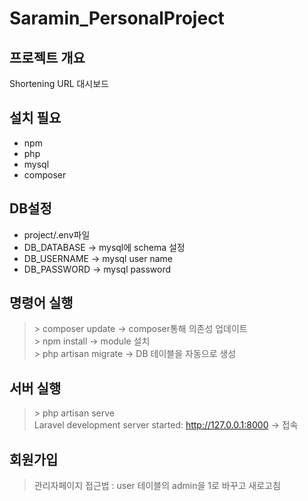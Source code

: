 # Saramin_PersonalProject
## 프로젝트 개요
Shortening URL 대시보드
## 설치 필요
- npm
- php
- mysql
- composer
## DB설정
- project/.env파일
- DB_DATABASE -> mysql에 schema 설정
- DB_USERNAME -> mysql user name
- DB_PASSWORD -> mysql password
## 명령어 실행
> \> composer update -> composer통해 의존성 업데이트   
> \> npm install -> module 설치   
> \> php artisan migrate  -> DB 테이블을 자동으로 생성
## 서버 실행
> \> php artisan serve   
Laravel development server started: http://127.0.0.1:8000 -> 접속
## 회원가입
> 관리자페이지 접근법 : user 테이블의 admin을 1로 바꾸고 새로고침
